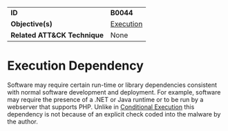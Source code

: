 |||
|---|---|
|**ID**|**B0044**|
|**Objective(s)**|[Execution](../execution)|
|**Related ATT&CK Technique**|None|


Execution Dependency
====================
Software may require certain run-time or library dependencies consistent with normal software development and deployment. For example, software may require the presence of a .NET or Java runtime or to be run by a webserver that supports PHP. Unlike in [Conditional Execution](../execution/conditional-execution.md) this dependency is not because of an explicit check coded into the malware by the author.
